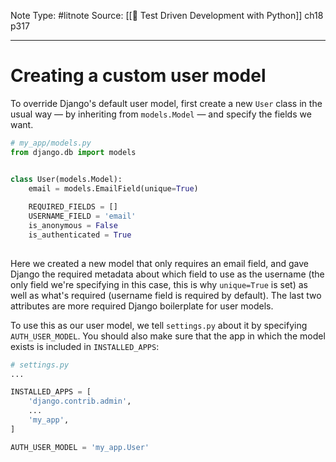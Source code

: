 Note Type: #litnote
Source: [[📖 Test Driven Development with Python]] ch18 p317

---
# Creating a custom user model
To override Django's default user model, first create a new `User` class in the usual way — by inheriting from `models.Model` — and specify the fields we want.
```python
# my_app/models.py
from django.db import models


class User(models.Model):
	email = models.EmailField(unique=True)
	
	REQUIRED_FIELDS = []
	USERNAME_FIELD = 'email'
	is_anonymous = False
	is_authenticated = True
	
```

Here we created a new model that only requires an email field, and gave Django the required metadata about which field to use as the username (the only field we're specifying in this case, this is why `unique=True` is set) as well as what's required (username field is required by default). The last two attributes are more required Django boilerplate for user models.

To use this as our user model, we tell `settings.py` about it by specifying `AUTH_USER_MODEL`. You should also make sure that the app in which the model exists is included in `INSTALLED_APPS`:
```python
# settings.py
...

INSTALLED_APPS = [
	'django.contrib.admin',
	...
	'my_app',
]

AUTH_USER_MODEL = 'my_app.User'
```